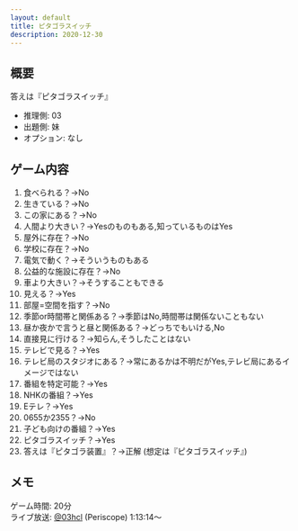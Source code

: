 ```yaml
---
layout: default
title: ピタゴラスイッチ
description: 2020-12-30
---
```


## 概要

答えは『ピタゴラスイッチ』

- 推理側: 03
- 出題側: 妹
- オプション: なし

## ゲーム内容

1. 食べられる？→No
2. 生きている？→No
3. この家にある？→No
4. 人間より大きい？→Yesのものもある,知っているものはYes
5. 屋外に存在？→No
6. 学校に存在？→No
7. 電気で動く？→そういうものもある
8. 公益的な施設に存在？→No
9. 車より大きい？→そうすることもできる
10. 見える？→Yes
11. 部屋=空間を指す？→No
12. 季節or時間帯と関係ある？→季節はNo,時間帯は関係ないこともない
13. 昼か夜かで言うと昼と関係ある？→どっちでもいける,No
14. 直接見に行ける？→知らん,そうしたことはない
15. テレビで見る？→Yes
16. テレビ局のスタジオにある？→常にあるかは不明だがYes,テレビ局にあるイメージではない
17. 番組を特定可能？→Yes
18. NHKの番組？→Yes
19. Eテレ？→Yes
20. 0655か2355？→No
21. 子ども向けの番組？→Yes
22. ピタゴラスイッチ？→Yes
23. 答えは『ピタゴラ装置』？→正解 (想定は『ピタゴラスイッチ』)

## メモ

ゲーム時間: 20分  
ライブ放送: [@03hcl](https://www.periscope.tv/03hcl/1YqxoyBoAdyGv?t=1h13m14s) (Periscope) 1:13:14～
